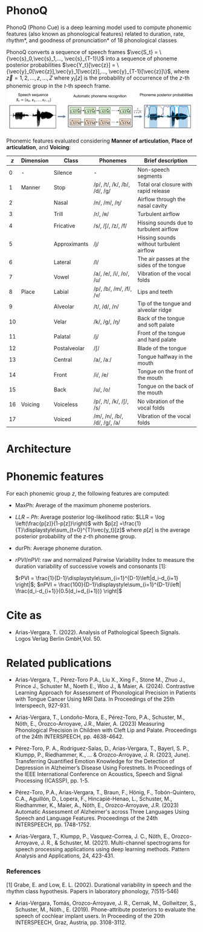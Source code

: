 # PhonoQ
PhonoQ (Phono Cue) is a deep learning model used to compute phonemic features (also known as phonological features) related to duration, rate, rhythm*, and goodness of pronunciation* of 18 phonological classes

PhonoQ converts a sequence of speech frames $`\vec{S_t} = \{\vec{s}_0,\vec{s}_1,..., \vec{s}_{T-1}\}`$ into a sequence of phoneme posterior probabilities $`\vec{Y_t}[\vec{z}] = \{\vec{y}_0[\vec{z}],\vec{y}_1[\vec{z}],..., \vec{y}_{T-1}[\vec{z}]\}`$, where $`\vec{z}=1,2,\dots,z,\dots,Z`$  where $y_t[z]$ is the probability of occurrence of the $z$-th phonemic group in the $t$-th speech frame.
![Alt Text](PhonoQ_General_Pipeline.png)

Phonemic features evaluated considering **Manner of articulation**, **Place of articulation**, and **Voicing**: 

| $`z`$  | Dimension | Class         | Phonemes                        | Brief description                      |
|----|-----------|--------------|---------------------------------|---------------------------------------------|
| 0  | -         | Silence      | -                               | Non-speech segments                        |
| 1  | Manner    | Stop         | /p/, /t/, /k/, /b/, /d/, /g/    | Total oral closure with rapid release      |
| 2  |           | Nasal        | /n/, /m/, /ŋ/                   | Airflow through the nasal cavity           |
| 3  |           | Trill        | /r/, /ʀ/                        | Turbulent airflow                          |
| 4  |           | Fricative    | /s/, /ʃ/, /z/, /f/              | Hissing sounds due to turbulent airflow    |
| 5  |           | Approximants | /j/                             | Hissing sounds without turbulent airflow   |
| 6  |           | Lateral      | /l/                             | The air passes at the sides of the tongue  |
| 7  |           | Vowel        | /a/, /e/, /i/, /o/, /u/         | Vibration of the vocal folds               |
| 8  | Place     | Labial       | /p/, /b/, /m/, /f/, /v/         | Lips and teeth                             |
| 9  |           | Alveolar     | /t/, /d/, /n/                   | Tip of the tongue and alveolar ridge       |
| 10 |           | Velar        | /k/, /g/, /ŋ/                   | Back of the tongue and soft palate         |
| 11 |           | Palatal      | /j/                             | Front of the tongue and hard palate        |
| 12 |           | Postalveolar | /ʃ/                             | Blade of the tongue                        |
| 13 |           | Central      | /a/, /aː/                       | Tongue halfway in the mouth                |
| 14 |           | Front        | /i/, /e/                        | Tongue on the front of the mouth           |
| 15 |           | Back         | /u/, /o/                        | Tongue on the back of the mouth            |
| 16 | Voicing   | Voiceless    | /p/, /t/, /k/, /ʃ/, /s/         | No vibration of the vocal folds            |
| 17 |           | Voiced       | /m/, /n/, /b/, /d/, /g/, /a/    | Vibration of the vocal folds               |

# Architecture


# Phonemic features
For each phonemic group $`z`$, the following features are computed:
 - $`\mathrm{MaxPh}`$: Average of the maximum phoneme posteriors.
 - $`LLR-Ph`$: Average posterior log-likelihood ratio:  $`LLR = \log \left(\frac{p[z]}{1-p[z]}\right)`$ with $`p[z] =\frac{1}{T}\displaystyle\sum_{t=0}^{T}\vec{y_t}[z]`$ where $`p[z]`$ is the average posterior probability of the $`z`$-th phoneme group.
 - $`\mathrm{durPh}`$: Average phoneme duration.
 - $`rPVI/nPVI`$: raw and normalized Pairwise Variability Index to measure the duration variability of successive vowels and consonants [1]:
   
   $`rPVI = \frac{1}{D-1}\displaystyle\sum_{i=1}^{D-1}\left|d_i-d_{i+1} \right|`$;  $`nPVI = \frac{100}{D-1}\displaystyle\sum_{i=1}^{D-1}\left| \frac{d_i-d_{i+1}}{0.5(d_i+d_{i+1})} \right|`$
# Cite as
- Arias-Vergara, T. (2022). Analysis of Pathological Speech Signals. Logos Verlag Berlin GmbH,Vol. 50.

# Related publications
 - Arias-Vergara, T., Pérez-Toro P.A., Liu X., Xing F., Stone M., Zhuo J., Prince J., Schuster M., Noeth E., Woo J., & Maier, A. (2024). Contrastive Learning Approach for Assessment of Phonological Precision in Patients with Tongue Cancer Using MRI Data. In Proceedings of the 25th  Interspeech, 927-931.
 
 - Arias-Vergara, T., Londoño-Mora, E., Pérez-Toro, P.A., Schuster, M., Nöth, E., Orozco-Arroyave, J.R., Maier, A. (2023) Measuring Phonological Precision in Children with Cleft Lip and Palate. Proceedings of the 24th INTERSPEECH, pp. 4638-4642.

- Pérez-Toro, P. A., Rodríguez-Salas, D., Arias-Vergara, T., Bayerl, S. P., Klumpp, P., Riedhammer, K., ... & Orozco-Arroyave, J. R. (2023, June). Transferring Quantified Emotion Knowledge for the Detection of Depression in Alzheimer’s Disease Using Forestnets. In Proceedings of the IEEE International Conference on Acoustics, Speech and Signal Processing (ICASSP), pp. 1-5.

- Pérez-Toro, P.A., Arias-Vergara, T., Braun, F., Hönig, F., Tobón-Quintero, C.A., Aguillón, D., Lopera, F., Hincapié-Henao, L., Schuster, M., Riedhammer, K., Maier, A., Nöth, E., Orozco-Arroyave, J.R. (2023) Automatic Assessment of Alzheimer's across Three Languages Using Speech and Language Features. Proceedings of the 24th INTERSPEECH, pp. 1748-1752.

- Arias-Vergara, T., Klumpp, P., Vasquez-Correa, J. C., Nöth, E., Orozco-Arroyave, J. R., & Schuster, M. (2021). Multi-channel spectrograms for speech processing applications using deep learning methods. Pattern Analysis and Applications, 24, 423-431.

 ### References
 [1] Grabe, E. and Low, E. L. (2002). Durational variability in speech and the rhythm class hypothesis. Papers in laboratory phonology, 7(515-546)

- Arias-Vergara, Tomás, Orozco-Arroyave, J. R., Cernak, M., Gollwitzer, S., Schuster, M., Nöth., E. (2019). Phone-attribute posteriors to evaluate the speech of cochlear implant users. In Proceeding of the 20th INTERSPEECH, Graz, Austria, pp. 3108-3112. 


